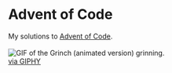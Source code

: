 # Advent of Code

My solutions to [Advent of Code](https://adventofcode.com/).<br><br>
![GIF of the Grinch (animated version) grinning.](https://media1.giphy.com/media/v1.Y2lkPTc5MGI3NjExY2kwNnc2dGhyNHdsbTlyMzhkdDNhc3JlMzdidTE4YXM0MnUyYzM2eCZlcD12MV9pbnRlcm5hbF9naWZfYnlfaWQmY3Q9Zw/UTFiHeDL8cOSA/giphy.gif)<br>
[via GIPHY](https://giphy.com/gifs/thegoodfilms-vintage-cartoon-smiling-UTFiHeDL8cOSA)
